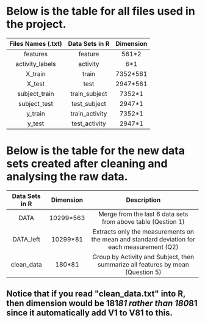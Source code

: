 # Below is the table for all files used in the project.


| Files Names (.txt) | Data Sets in R |  Dimension  |
|     :---:      | :---:      | :---:      |
| features      | feature | 561*2 |
| activity_labels      | activity      |   6*1 |
| X_train |      train |  7352*561   |
| X_test |  test | 2947*561|
| subject_train| train_subject |  7352*1|
|subject_test| test_subject| 2947*1 |
|y_train| train_activity| 7352*1 |
|y_test| test_activity| 2947*1 |


# Below is the table for the new data sets created after cleaning and analysing the raw data.
| Data Sets in R |  Dimension  | Description
|     :---:      | :---:      | :---:      |
| DATA      |   10299*563 | Merge from the last 6 data sets from above table (Qestion 1) |
| DATA_left |   10299*81| Extracts only the measurements on the mean and standard deviation for each measurement (Q2) |
| clean_data      | 180*81      |  Group by Activity and Subject, then summarize all features by mean (Question 5)  |

## Notice that if you read "clean_data.txt" into R, then dimension would be 181*81 rather than 180*81 since it automatically add V1 to V81 to this.